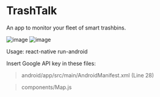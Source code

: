 # TrashTalk

An app to monitor your fleet of smart trashbins.

![image](https://user-images.githubusercontent.com/61932721/166980235-cf2a5835-3c5d-4958-aab4-b5908111fb65.png)
![image](https://user-images.githubusercontent.com/61932721/166980309-91a5005d-cb1b-419b-88c9-88eaad370942.png)


Usage: react-native run-android

Insert Google API key in these files:
> android/app/src/main/AndroidManifest.xml (Line 28)


> components/Map.js
